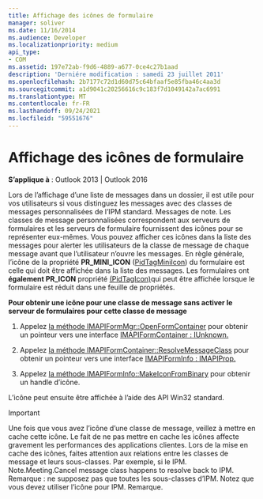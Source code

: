 ```yaml
---
title: Affichage des icônes de formulaire
manager: soliver
ms.date: 11/16/2014
ms.audience: Developer
ms.localizationpriority: medium
api_type:
- COM
ms.assetid: 197e72ab-f9d6-4889-a677-0ce4c27b1aad
description: 'Derniére modification : samedi 23 juillet 2011'
ms.openlocfilehash: 2b7177c72d1d60d75c64bfaaf5e85fba46c4aa3d
ms.sourcegitcommit: a1d9041c20256616c9c183f7d1049142a7ac6991
ms.translationtype: MT
ms.contentlocale: fr-FR
ms.lasthandoff: 09/24/2021
ms.locfileid: "59551676"
---
```

# <a name="displaying-form-icons"></a>Affichage des icônes de formulaire

  
  
**S’applique à** : Outlook 2013 | Outlook 2016 
  
Lors de l’affichage d’une liste de messages dans un dossier, il est utile pour vos utilisateurs si vous distinguez les messages avec des classes de messages personnalisées de l’IPM standard. Messages de note. Les classes de message personnalisées correspondent aux serveurs de formulaires et les serveurs de formulaire fournissent des icônes pour se représenter eux-mêmes. Vous pouvez afficher ces icônes dans la liste des messages pour alerter les utilisateurs de la classe de message de chaque message avant que l’utilisateur n’ouvre les messages. En règle générale, l’icône de la propriété **PR_MINI_ICON** ([PidTagMiniIcon](pidtagminiicon-canonical-property.md)) du formulaire est celle qui doit être affichée dans la liste des messages. Les formulaires ont **également PR_ICON** propriété [(PidTagIcon)](pidtagicon-canonical-property.md)qui peut être affichée lorsque le formulaire est réduit dans une feuille de propriétés.
  
 **Pour obtenir une icône pour une classe de message sans activer le serveur de formulaires pour cette classe de message**
  
1. Appelez [la méthode IMAPIFormMgr::OpenFormContainer](imapiformmgr-openformcontainer.md) pour obtenir un pointeur vers une interface [IMAPIFormContainer : IUnknown.](imapiformcontaineriunknown.md) 
    
2. Appelez [la méthode IMAPIFormContainer::ResolveMessageClass](imapiformcontainer-resolvemessageclass.md) pour obtenir un pointeur vers une interface [IMAPIFormInfo : IMAPIProp.](imapiforminfoimapiprop.md) 
    
3. Appelez [la méthode IMAPIFormInfo::MakeIconFromBinary](imapiforminfo-makeiconfrombinary.md) pour obtenir un handle d’icône. 
    
L’icône peut ensuite être affichée à l’aide des API Win32 standard.
  
> [!IMPORTANT]
> Une fois que vous avez l’icône d’une classe de message, veillez à mettre en cache cette icône. Le fait de ne pas mettre en cache les icônes affecte gravement les performances des applications clientes. Lors de la mise en cache des icônes, faites attention aux relations entre les classes de message et leurs sous-classes. Par exemple, si le IPM. Note.Meeting.Cancel message class happens to resolve back to IPM. Remarque : ne supposez pas que toutes les sous-classes d’IPM. Notez que vous devez utiliser l’icône pour IPM. Remarque. 
  

